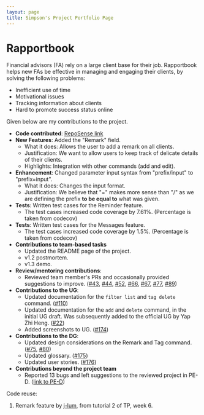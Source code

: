 ```yaml
---
layout: page
title: Simpson's Project Portfolio Page
---
```


# Rapportbook

Financial advisors (FA) rely on a large client base for their job. Rapportbook helps new FAs be effective in managing and engaging their clients, by solving the following problems:
- Inefficient use of time
- Motivational issues
- Tracking information about clients
- Hard to promote success status online

Given below are my contributions to the project.

- **Code contributed**: [RepoSense link](https://nus-cs2103-ay2223s1.github.io/tp-dashboard/?search=craeyeons&breakdown=true&sort=groupTitle&sortWithin=title&since=2022-09-16&timeframe=commit&mergegroup=&groupSelect=groupByRepos&checkedFileTypes=docs~functional-code~test-code~other)
- **New Features**: Added the "Remark" field.
  - What it does: Allows the user to add a remark on all clients.
  - Justification: We want to allow users to keep track of delicate details of their clients.
  - Highlights: Integration with other commands (add and edit).
- **Enhancement**: Changed parameter input syntax from "prefix/input" to "prefix=input".
  - What it does: Changes the input format.
  - Justification: We believe that "=" makes more sense than "/" as we are defining the prefix **to be equal to** what was given.
- **Tests**: Written test cases for the Reminder feature.
  - The test cases increased code coverage by 7.61%. (Percentage is taken from codecov)
- **Tests**: Written test cases for the Messages feature.
  - The test cases increased code coverage by 1.5%. (Percentage is taken from codecov)
- **Contributions to team-based tasks**
  - Updated the README page of the project.
  - v1.2 postmortem.
  - v1.3 demo.
- **Review/mentoring contributions**:
  - Reviewed team member's PRs and occasionally provided suggestions to improve.
    ([#43](https://github.com/AY2223S1-CS2103T-T13-2/tp/pull/43),
    [#44](https://github.com/AY2223S1-CS2103T-T13-2/tp/pull/44),
    [#52](https://github.com/AY2223S1-CS2103T-T13-2/tp/pull/52),
    [#66](https://github.com/AY2223S1-CS2103T-T13-2/tp/pull/66),
    [#67](https://github.com/AY2223S1-CS2103T-T13-2/tp/pull/67),
    [#77](https://github.com/AY2223S1-CS2103T-T13-2/tp/pull/77),
    [#89](https://github.com/AY2223S1-CS2103T-T13-2/tp/pull/89))
- **Contributions to the UG**:
    - Updated documentation for the `filter list` and `tag delete` command. ([#110](https://github.com/AY2223S1-CS2103T-T13-2/tp/pull/110))
    - Updated documentation for the `add` and `delete` command, in the initial UG draft. Was subsequently added to the official UG by Yap Zhi Heng. ([#22](https://github.com/AY2223S1-CS2103T-T13-2/tp/pull/22))
    - Added screenshots to UG. ([#174](https://github.com/AY2223S1-CS2103T-T13-2/tp/pull/174))
- **Contributions to the DG**:
  - Updated design considerations on the Remark and Tag command.
  ([#75](https://github.com/AY2223S1-CS2103T-T13-2/tp/pull/75), [#80](https://github.com/AY2223S1-CS2103T-T13-2/tp/pull/80))
  - Updated glossary. ([#175](https://github.com/AY2223S1-CS2103T-T13-2/tp/pull/175))
  - Updated user stories. ([#176](https://github.com/AY2223S1-CS2103T-T13-2/tp/pull/176))
- **Contributions beyond the project team**
  - Reported 13 bugs and left suggestions to the reviewed project in PE-D.
  ([link to PE-D](https://github.com/craeyeons/ped/issues))

Code reuse:
1. Remark feature by [j-lum](https://github.com/se-edu/addressbook-level3/compare/tutorial-add-remark), from tutorial 2 of TP, week 6.
